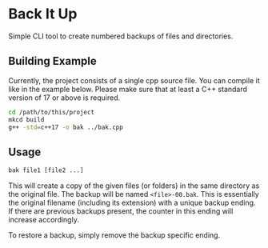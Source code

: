 # Back It Up

Simple CLI tool to create numbered backups of files and directories.

## Building Example
Currently, the project consists of a single cpp source file. You can compile it like in the example below. Please make sure that at least a C++ standard version of 17 or above is required.
```bash
cd /path/to/this/project
mkcd build
g++ -std=c++17 -o bak ../bak.cpp
```

## Usage
```bash
bak file1 [file2 ...]
```

This will create a copy of the given files (or folders) in the same directory as the original file. The backup will be named ``<file>-00.bak``. This is essentially the original filename (including its extension) with a unique backup ending. If there are previous backups present, the counter in this ending will increase accordingly.

To restore a backup, simply remove the backup specific ending.